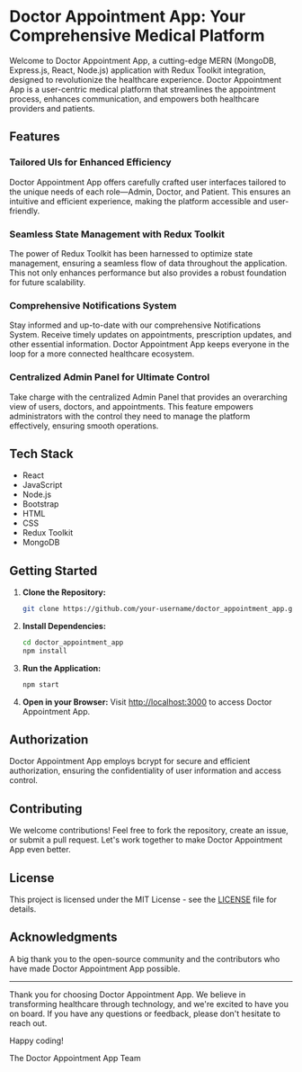 
# Doctor Appointment App: Your Comprehensive Medical Platform

Welcome to Doctor Appointment App, a cutting-edge MERN (MongoDB, Express.js, React, Node.js) application with Redux Toolkit integration, designed to revolutionize the healthcare experience. Doctor Appointment App is a user-centric medical platform that streamlines the appointment process, enhances communication, and empowers both healthcare providers and patients.

## Features

### Tailored UIs for Enhanced Efficiency

Doctor Appointment App offers carefully crafted user interfaces tailored to the unique needs of each role—Admin, Doctor, and Patient. This ensures an intuitive and efficient experience, making the platform accessible and user-friendly.

### Seamless State Management with Redux Toolkit

The power of Redux Toolkit has been harnessed to optimize state management, ensuring a seamless flow of data throughout the application. This not only enhances performance but also provides a robust foundation for future scalability.

### Comprehensive Notifications System

Stay informed and up-to-date with our comprehensive Notifications System. Receive timely updates on appointments, prescription updates, and other essential information. Doctor Appointment App keeps everyone in the loop for a more connected healthcare ecosystem.

### Centralized Admin Panel for Ultimate Control

Take charge with the centralized Admin Panel that provides an overarching view of users, doctors, and appointments. This feature empowers administrators with the control they need to manage the platform effectively, ensuring smooth operations.

## Tech Stack

- React
- JavaScript
- Node.js
- Bootstrap
- HTML
- CSS
- Redux Toolkit
- MongoDB

## Getting Started

1. **Clone the Repository:**
   ```bash
   git clone https://github.com/your-username/doctor_appointment_app.git
   ```

2. **Install Dependencies:**
   ```bash
   cd doctor_appointment_app
   npm install
   ```

3. **Run the Application:**
   ```bash
   npm start
   ```

4. **Open in your Browser:**
   Visit [http://localhost:3000](http://localhost:3000) to access Doctor Appointment App.

## Authorization

Doctor Appointment App employs bcrypt for secure and efficient authorization, ensuring the confidentiality of user information and access control.

## Contributing

We welcome contributions! Feel free to fork the repository, create an issue, or submit a pull request. Let's work together to make Doctor Appointment App even better.

## License

This project is licensed under the MIT License - see the [LICENSE](LICENSE) file for details.

## Acknowledgments

A big thank you to the open-source community and the contributors who have made Doctor Appointment App possible.

---

Thank you for choosing Doctor Appointment App. We believe in transforming healthcare through technology, and we're excited to have you on board. If you have any questions or feedback, please don't hesitate to reach out.

Happy coding!

The Doctor Appointment App Team

